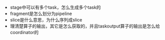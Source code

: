 - stage中可以有多个task，怎么生成多个task的
- fragment是怎么划分为pipeline
- slice是什么意思，为什么序列成slice
- 理清楚算子的输出，其它是怎么获取的，并且taskoutput算子的输出是怎么给coordinator的









